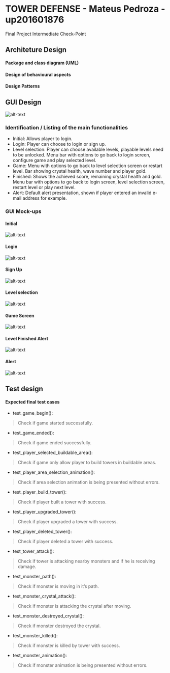 # TOWER DEFENSE - Mateus Pedroza - up201601876

 Final Project Intermediate Check-Point

## Architeture Design
#### Package and class diagram (UML)
#### Design of behavioural aspects
#### Design Patterns

## GUI Design

![alt-text](scheme.png)

### Identification / Listing of the main functionalities

* Initial: Allows player to login.
* Login: Player can choose to login or sign up.
* Level selection: Player can choose available levels, playable levels need to be unlocked. Menu bar with options to go back to login screen, configure game and play selected level.
* Game: Menu with options to go back to level selection screen or restart level. Bar showing crystal health, wave number and player gold.
* Finished: Shows the achieved score, remaining crystal health and gold. Menu bar with options to go back to login screen, level selection screen, restart level or play next level.
* Alert: Default alert presentation, shown if player entered an invalid e-mail address for example.

### GUI Mock-ups

#### Initial
![alt-text](InitialScreen.png)
#### Login
![alt-text](loginScreen.png)
#### Sign Up
![alt-text](signUpScreen.png)
#### Level selection
![alt-text](levelSelectionScreen.png)
#### Game Screen
![alt-text](GameScreen.png)
#### Level Finished Alert
![alt-text](levelFinishedAlert.png)
#### Alert
![alt-text](Alert.png)

## Test design 

#### Expected final test cases
- test_game_begin(): 
>Check if game started successfully.
- test_game_ended(): 
>Check if game ended successfully.
- test_player_selected_buildable_area(): 
>Check if game only allow player to build towers in buildable areas.
- test_player_area_selection_animation(): 
>Check if area selection animation is being presented without errors.
- test_player_build_tower(): 
>Check if player built a tower with success.
- test_player_upgraded_tower(): 
>Check if player upgraded a tower with success.
- test_player_deleted_tower(): 
>Check if player deleted a tower with success.
- test_tower_attack(): 
>Check if tower is attacking nearby monsters and if he is receiving damage.
- test_monster_path(): 
>Check if monster is moving in it’s path.
- test_monster_crystal_attack(): 
>Check if monster is attacking the crystal after moving.
- test_monster_destroyed_crystal():
>Check if monster destroyed the crystal.
- test_monster_killed(): 
>Check if monster is killed by tower with success.
- test_monster_animation(): 
>Check if monster animation is being presented without errors.
